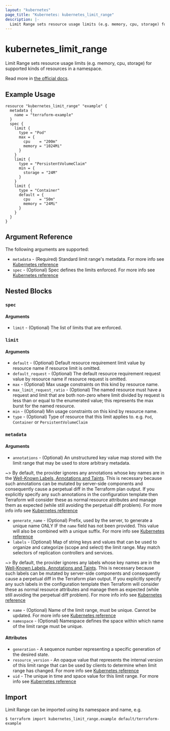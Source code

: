 ```yaml
---
layout: "kubernetes"
page_title: "Kubernetes: kubernetes_limit_range"
description: |-
  Limit Range sets resource usage limits (e.g. memory, cpu, storage) for supported kinds of resources in a namespace.
---
```


# kubernetes_limit_range

Limit Range sets resource usage limits (e.g. memory, cpu, storage) for supported kinds of resources in a namespace.

Read more in [the official docs](https://kubernetes.io/docs/concepts/policy/limit-range/).


## Example Usage

```hcl
resource "kubernetes_limit_range" "example" {
  metadata {
    name = "terraform-example"
  }
  spec {
    limit {
      type = "Pod"
      max = {
        cpu    = "200m"
        memory = "1024Mi"
      }
    }
    limit {
      type = "PersistentVolumeClaim"
      min = {
        storage = "24M"
      }
    }
    limit {
      type = "Container"
      default = {
        cpu    = "50m"
        memory = "24Mi"
      }
    }
  }
}
```

## Argument Reference

The following arguments are supported:

* `metadata` - (Required) Standard limit range's metadata. For more info see [Kubernetes reference](https://github.com/kubernetes/community/blob/master/contributors/devel/sig-architecture/api-conventions.md#metadata)
* `spec` - (Optional) Spec defines the limits enforced. For more info see [Kubernetes reference](https://github.com/kubernetes/community/blob/master/contributors/devel/sig-architecture/api-conventions.md#spec-and-status)

## Nested Blocks

### `spec`

#### Arguments

* `limit` - (Optional) The list of limits that are enforced.

### `limit`

#### Arguments

* `default` - (Optional) Default resource requirement limit value by resource name if resource limit is omitted.
* `default_request` - (Optional) The default resource requirement request value by resource name if resource request is omitted.
* `max` - (Optional) Max usage constraints on this kind by resource name.
* `max_limit_request_ratio` - (Optional) The named resource must have a request and limit that are both non-zero where limit divided by request is less than or equal to the enumerated value; this represents the max burst for the named resource.
* `min` - (Optional) Min usage constraints on this kind by resource name.
* `type` - (Optional) Type of resource that this limit applies to. e.g. `Pod`, `Container` or `PersistentVolumeClaim`

### `metadata`

#### Arguments

* `annotations` - (Optional) An unstructured key value map stored with the limit range that may be used to store arbitrary metadata. 

~> By default, the provider ignores any annotations whose key names are in the [Well-Known Labels, Annotations and Taints](https://kubernetes.io/docs/reference/labels-annotations-taints). This is necessary because such annotations can be mutated by server-side components and consequently cause a perpetual diff in the Terraform plan output. If you explicitly specify any such annotations in the configuration template then Terraform will consider these as normal resource attributes and manage them as expected (while still avoiding the perpetual diff problem). For more info info see [Kubernetes reference](http://kubernetes.io/docs/user-guide/annotations)

* `generate_name` - (Optional) Prefix, used by the server, to generate a unique name ONLY IF the `name` field has not been provided. This value will also be combined with a unique suffix. For more info see [Kubernetes reference](https://github.com/kubernetes/community/blob/master/contributors/devel/sig-architecture/api-conventions.md#idempotency)
* `labels` - (Optional) Map of string keys and values that can be used to organize and categorize (scope and select) the limit range. May match selectors of replication controllers and services.

~> By default, the provider ignores any labels whose key names are in the [Well-Known Labels, Annotations and Taints](https://kubernetes.io/docs/reference/labels-annotations-taints). This is necessary because such labels can be mutated by server-side components and consequently cause a perpetual diff in the Terraform plan output. If you explicitly specify any such labels in the configuration template then Terraform will consider these as normal resource attributes and manage them as expected (while still avoiding the perpetual diff problem). For more info info see [Kubernetes reference](http://kubernetes.io/docs/user-guide/labels)

* `name` - (Optional) Name of the limit range, must be unique. Cannot be updated. For more info see [Kubernetes reference](http://kubernetes.io/docs/user-guide/identifiers#names)
* `namespace` - (Optional) Namespace defines the space within which name of the limit range must be unique.

#### Attributes

* `generation` - A sequence number representing a specific generation of the desired state.
* `resource_version` - An opaque value that represents the internal version of this limit range that can be used by clients to determine when limit range has changed. For more info see [Kubernetes reference](https://github.com/kubernetes/community/blob/master/contributors/devel/sig-architecture/api-conventions.md#concurrency-control-and-consistency)
* `uid` - The unique in time and space value for this limit range. For more info see [Kubernetes reference](http://kubernetes.io/docs/user-guide/identifiers#uids)

## Import

Limit Range can be imported using its namespace and name, e.g.

```
$ terraform import kubernetes_limit_range.example default/terraform-example
```
